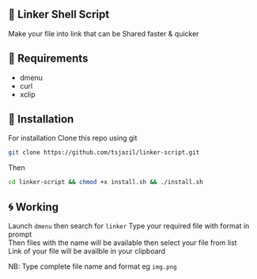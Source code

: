 ## 🌟 Linker Shell Script

Make your file into link that can be Shared faster & quicker 

📎 Requirements
--
- dmenu
- curl
- xclip

🚀 Installation 
--
For installation Clone this repo using git

```sh
git clone https://github.com/tsjazil/linker-script.git
```
Then 
```sh
cd linker-script && chmod +x install.sh && ./install.sh
```
🌀 Working 
--
Launch `dmenu` then search for `linker`  Type your required file with format in prompt <br>
Then files with the name will be available then select your file from list <br>
Link of your file will be availble in your clipboard <br>

NB: Type complete file name and format eg `img.png`
